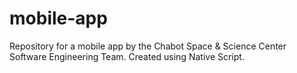 # mobile-app
Repository for a mobile app by the Chabot Space &amp; Science Center Software Engineering Team. Created using Native Script.

